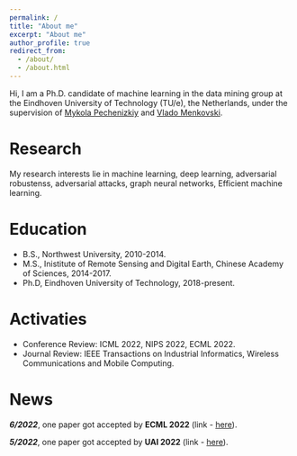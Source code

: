 ```yaml
---
permalink: /
title: "About me"
excerpt: "About me"
author_profile: true
redirect_from: 
  - /about/
  - /about.html
---
```



Hi, I am a Ph.D. candidate of machine learning in the data mining group at the Eindhoven University of Technology (TU/e), the
Netherlands, under the supervision of [Mykola Pechenizkiy](https://www.win.tue.nl/~mpechen/) and [Vlado Menkovski](https://www.tue.nl/en/research/researchers/vlado-menkovski/). 

# Research
My research interests lie in machine learning, deep learning, adversarial robustenss, adversarial attacks, graph neural networks, Efficient machine learning.

Education
======
* B.S., Northwest University, 2010-2014.
* M.S., Inistitute of Remote Sensing and Digital Earth, Chinese Academy of Sciences, 2014-2017.
* Ph.D, Eindhoven University of Technology, 2018-present.

Activaties
======
* Conference Review: ICML 2022, NIPS 2022, ECML 2022.
* Journal Review: IEEE Transactions on Industrial Informatics, Wireless Communications and Mobile Computing.

News
======

***6/2022***, one paper got accepted by **ECML 2022** (link - [here]()).

***5/2022***, one paper got accepted by **UAI 2022** (link - [here](https://openreview.net/forum?id=HeZlJPLoqgq)).
